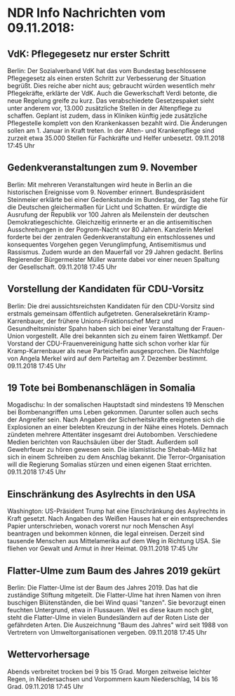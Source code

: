 # NDR Info Nachrichten vom 09.11.2018:


## VdK: Pflegegesetz nur erster Schritt
Berlin: Der Sozialverband VdK hat das vom Bundestag beschlossene Pflegegesetz als einen ersten Schritt zur Verbesserung der Situation begrüßt. Dies reiche aber nicht aus; gebraucht würden wesentlich mehr Pflegekräfte, erklärte der VdK. Auch die Gewerkschaft Verdi betonte, die neue Regelung greife zu kurz. Das verabschiedete Gesetzespaket sieht unter anderem vor, 13.000 zusätzliche Stellen in der Altenpflege zu schaffen. Geplant ist zudem, dass in Kliniken künftig jede zusätzliche Pflegestelle komplett von den Krankenkassen bezahlt wird. Die Änderungen sollen am 1. Januar in Kraft treten. In der Alten- und Krankenpflege sind zurzeit etwa 35.000 Stellen für Fachkräfte und Helfer unbesetzt. 09.11.2018 17:45 Uhr 

## Gedenkveranstaltungen zum 9. November
Berlin: Mit mehreren Veranstaltungen wird heute in Berlin an die historischen Ereignisse vom 9. November erinnert. Bundespräsident Steinmeier erklärte bei einer Gedenkstunde im Bundestag, der Tag stehe für die Deutschen gleichermaßen für Licht und Schatten. Er würdigte die Ausrufung der Republik vor 100 Jahren als Meilenstein der deutschen Demokratiegeschichte. Gleichzeitig erinnerte er an die antisemitischen Ausschreitungen in der Pogrom-Nacht vor 80 Jahren. Kanzlerin Merkel forderte bei der zentralen Gedenkveranstaltung ein entschlossenes und konsequentes Vorgehen gegen Verunglimpfung, Antisemitismus und Rassismus. Zudem wurde an den Mauerfall vor 29 Jahren gedacht. Berlins Regierender Bürgermeister Müller warnte dabei vor einer neuen Spaltung der Gesellschaft. 09.11.2018 17:45 Uhr 

## Vorstellung der Kandidaten für CDU-Vorsitz
Berlin: Die drei aussichtsreichsten Kandidaten für den CDU-Vorsitz sind erstmals gemeinsam öffentlich aufgetreten. Generalsekretärin Kramp-Karrenbauer, der frühere Unions-Fraktionschef Merz und Gesundheitsminister Spahn haben sich bei einer Veranstaltung der Frauen-Union vorgestellt. Alle drei bekannten sich zu einem fairen Wettkampf. Der Vorstand der CDU-Frauenvereinigung hatte sich schon vorher klar für Kramp-Karrenbauer als neue Parteichefin ausgesprochen. Die Nachfolge von Angela Merkel wird auf dem Parteitag am 7. Dezember bestimmt. 09.11.2018 17:45 Uhr 

## 19 Tote bei Bombenanschlägen in Somalia
Mogadischu: In der somalischen Hauptstadt sind mindestens 19 Menschen bei Bombenangriffen ums Leben gekommen. Darunter sollen auch sechs der Angreifer sein. Nach Angaben der Sicherheitskräfte ereigneten sich die Explosionen an einer belebten Kreuzung in der Nähe eines Hotels. Demnach zündeten mehrere Attentäter insgesamt drei Autobomben. Verschiedene Medien berichten von Rauchsäulen über der Stadt. Außerdem soll Gewehrfeuer zu hören gewesen sein. Die islamistische Shebab-Miliz hat sich in einem Schreiben zu dem Anschlag bekannt. Die Terror-Organisation will die Regierung Somalias stürzen und einen eigenen Staat errichten. 09.11.2018 17:45 Uhr 

## Einschränkung des Asylrechts in den USA
Washington: US-Präsident Trump hat eine Einschränkung des Asylrechts in Kraft gesetzt. Nach Angaben des Weißen Hauses hat er ein entsprechendes Papier unterschrieben, wonach vorerst nur noch Menschen Asyl beantragen und bekommen können, die legal einreisen. Derzeit sind tausende Menschen aus Mittelamerika auf dem Weg in Richtung USA. Sie fliehen vor Gewalt und Armut in ihrer Heimat. 09.11.2018 17:45 Uhr 

## Flatter-Ulme zum Baum des Jahres 2019 gekürt
Berlin: Die Flatter-Ulme ist der Baum des Jahres 2019. Das hat die zuständige Stiftung mitgeteilt. Die Flatter-Ulme hat ihren Namen von ihren buschigen Blütenständen, die bei Wind quasi "tanzen". Sie bevorzugt einen feuchten Untergrund, etwa in Flussauen. Weil es diese kaum noch gibt, steht die Flatter-Ulme in vielen Bundesländern auf der Roten Liste der gefährdeten Arten. Die Auszeichnung "Baum des Jahres" wird seit 1988 von Vertretern von Umweltorganisationen vergeben. 09.11.2018 17:45 Uhr 

## Wettervorhersage
Abends verbreitet trocken bei 9 bis 15 Grad. Morgen zeitweise leichter Regen, in Niedersachsen und Vorpommern kaum Niederschlag, 14 bis 16 Grad. 09.11.2018 17:45 Uhr 
